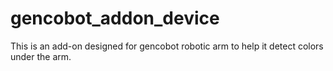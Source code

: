 # gencobot_addon_device
This is an add-on designed for gencobot robotic arm to help it detect colors under the arm.

